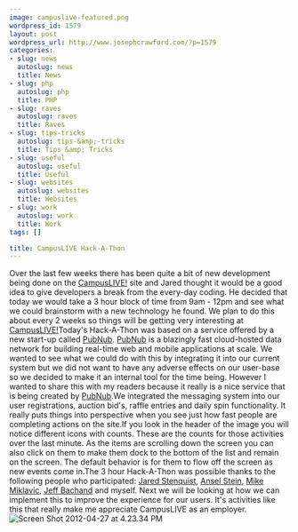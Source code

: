 ```yaml
--- 
image: campuslive-featured.png
wordpress_id: 1579
layout: post
wordpress_url: http://www.josephcrawford.com/?p=1579
categories: 
- slug: news
  autoslug: news
  title: News
- slug: php
  autoslug: php
  title: PHP
- slug: raves
  autoslug: raves
  title: Raves
- slug: tips-tricks
  autoslug: tips-&amp;-tricks
  title: Tips &amp; Tricks
- slug: useful
  autoslug: useful
  title: Useful
- slug: websites
  autoslug: websites
  title: Websites
- slug: work
  autoslug: work
  title: Work
tags: []

title: CampusLIVE Hack-A-Thon
---
```

Over the last few weeks there has been quite a bit of new development being done on the [CampusLIVE!](http://www.campuslive.com/) site and Jared thought it would be a good idea to give developers a break from the every-day coding.  He decided that today we would take a 3 hour block of time from 9am - 12pm and see what we could brainstorm with a new technology he found.  We plan to do this about every 2 weeks so things will be getting very interesting at [CampusLIVE!](http://www.campuslive.com/)Today's Hack-A-Thon was based on a service offered by a new start-up called [PubNub](http://www.pubnub.com "PubNub").  [PubNub](http://www.pubnub.com "PubNub") is a blazingly fast cloud-hosted data network for building real-time web and mobile applications at scale.  We wanted to see what we could do with this by integrating it into our current system but we did not want to have any adverse effects on our user-base so we decided to make it an internal tool for the time being.  However I wanted to share this with my readers because it really is a nice service that is being created by [PubNub](http://www.pubnub.com "PubNub").<!--more-->We integrated the messaging system into our user registrations, auction bid's, raffle entries and daily spin functionality.  It really puts things into perspective when you see just how fast people are completing actions on the site.If you look in the header of the image you will notice different icons with counts.  These are the counts for those activities over the last minute.  As the items are scrolling down the screen you can also click on them to make them dock to the bottom of the list and remain on the screen.  The default behavior is for them to flow off the screen as new events come in.The 3 hour Hack-A-Thon was possible thanks to the following people who participated: [Jared Stenquist](http://www.jaredstenquist.com/), [Ansel Stein](http://www.anselstein.com/), [Mike Miklavic](http://www.miklavic.com/), [Jeff Bachand](https://www.facebook.com/bachand) and myself.  Next we will be looking at how we can implement this to improve the experience for our users.  It's activities like this that really make me appreciate CampusLIVE as an employer.![](http://www.josephcrawford.com/wp-content/uploads/2012/04/Screen-Shot-2012-04-27-at-4.23.34-PM.png "Screen Shot 2012-04-27 at 4.23.34 PM")
